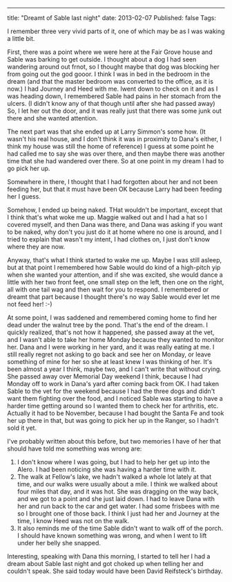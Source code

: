 ---
title: "Dreamt of Sable last night"
date: 2013-02-07
Published: false
Tags: 


I remember three very vivid parts of it, one of which may be as I was waking a little bit.

First, there was a point where we were here at the Fair Grove house and Sable was barking to get outside. I thought about a dog I had seen wandering around out frnot, so I thought maybe that dog was blocking her from going out the god gooor. I think I was in bed in the bedroom in the dream (and that the master bedroom was converted to the office, as it is now.) I had Journey and Heed with me.  Iwent down to check on it and as I was heading down, I remembered Sable had pains in her stomach from the ulcers. (I didn't know any of that though until after she had passed away) So, I let her out the door, and it was really just that there was some junk out there and she wanted attention.

The next part was that she ended up at Larry Simmon's some how. (It wasn't his real house, and I don't think it was in proximity to Dana's either, I think my house was still the home of reference) I guess at some point he had called me to say she was over there, and then maybe there was another time that she had wandered over there. So at one point in my dream I had to go pick her up.

Somewhere in there, I thought that I had forgotten about her and not been feeding her, but that it must have been OK because Larry had been feeding her I guess.

Somehow, I ended up being naked. THat wouldn't be important, except that I think that's what woke me up. Maggie walked out and I had a hat so I covered myself, and then Dana was there, and Dana was asking if you want to be naked, why don't you just do it at home where no one is around, and I tried to explain that wasn't my intent, I had clothes on, I just don't know where they are now. 

Anyway, that's what I think started to wake me up. Maybe I was still asleep, but at that point I remembered how Sable would do kind of a high-pitch yip when she wanted your attention, and if she was excited, she would dance a little with her two front feet, one small step on the left, then one on the right, all with one tail wag and then wait for you to respond. I remembered or dreamt that part because I thought there's no way Sable would ever let me not feed her! :-)

At some point, I was saddened and remembered coming home to find her dead under the walnut tree by the pond. That's the end of the dream. I quickly realized, that's not how it happened, she passed away at the vet, and I wasn't able to take her home Monday because they wanted to monitor her. Dana and I were working in her yard, and it was really eating at me. I still really regret not asking to go back and see her on Monday, or leave something of mine for her so she at least knew I was thinking of her. It's been almost a year I think, maybe two, and I can't write that without crying. She passed away over Memorial Day weekend I think, because I had Monday off to work in Dana's yard after coming back from OK. I had taken Sable to the vet for the weekend because I had the three dogs and didn't want them fighting over the food, and I noticed Sable was starting to have a harder time getting around so I wanted them to check her for arthritis, etc. Actually it had to be November, because I had bought the Santa Fe and took her up there in that, but was going to pick her up in the Ranger, so I hadn't sold it yet.

I've probably written about this before, but two memories I have of her that should have told me something was wrong are:

1. I don't know where I was going, but I had to help her get up into the Alero. I had been noticing she was having a harder time with it.
2. The walk at Fellow's lake, we hadn't walked a whole lot lately at that time, and our walks were usually about a mile. I think we walked about four miles that day, and it was hot. She was dragging on the way back, and we got to a point and she just laid down. I had to leave Dana with her and run back to the car and get water. I had some frisbees with me so I brought one of those back. I think I just had her and Journey at the time, I know Heed was not on the walk.
3. It also reminds me of the time Sable didn't want to walk off of the porch. I should have known something was wrong, and when I went to lift under her belly she snapped.

Interesting, speaking with Dana this morning, I started to tell her I had a dream about Sable last night and got choked up when telling her and couldn't speak. She said today would have been David Reifsteck's birthday.  
